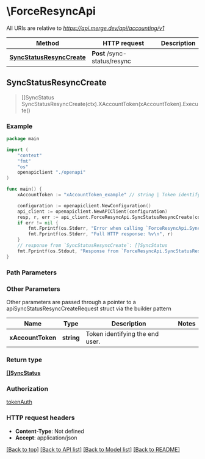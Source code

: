 # \ForceResyncApi

All URIs are relative to *https://api.merge.dev/api/accounting/v1*

Method | HTTP request | Description
------------- | ------------- | -------------
[**SyncStatusResyncCreate**](ForceResyncApi.md#SyncStatusResyncCreate) | **Post** /sync-status/resync | 



## SyncStatusResyncCreate

> []SyncStatus SyncStatusResyncCreate(ctx).XAccountToken(xAccountToken).Execute()





### Example

```go
package main

import (
    "context"
    "fmt"
    "os"
    openapiclient "./openapi"
)

func main() {
    xAccountToken := "xAccountToken_example" // string | Token identifying the end user.

    configuration := openapiclient.NewConfiguration()
    api_client := openapiclient.NewAPIClient(configuration)
    resp, r, err := api_client.ForceResyncApi.SyncStatusResyncCreate(context.Background()).XAccountToken(xAccountToken).Execute()
    if err != nil {
        fmt.Fprintf(os.Stderr, "Error when calling `ForceResyncApi.SyncStatusResyncCreate``: %v\n", err)
        fmt.Fprintf(os.Stderr, "Full HTTP response: %v\n", r)
    }
    // response from `SyncStatusResyncCreate`: []SyncStatus
    fmt.Fprintf(os.Stdout, "Response from `ForceResyncApi.SyncStatusResyncCreate`: %v\n", resp)
}
```

### Path Parameters



### Other Parameters

Other parameters are passed through a pointer to a apiSyncStatusResyncCreateRequest struct via the builder pattern


Name | Type | Description  | Notes
------------- | ------------- | ------------- | -------------
 **xAccountToken** | **string** | Token identifying the end user. | 

### Return type

[**[]SyncStatus**](SyncStatus.md)

### Authorization

[tokenAuth](../README.md#tokenAuth)

### HTTP request headers

- **Content-Type**: Not defined
- **Accept**: application/json

[[Back to top]](#) [[Back to API list]](../README.md#documentation-for-api-endpoints)
[[Back to Model list]](../README.md#documentation-for-models)
[[Back to README]](../README.md)

